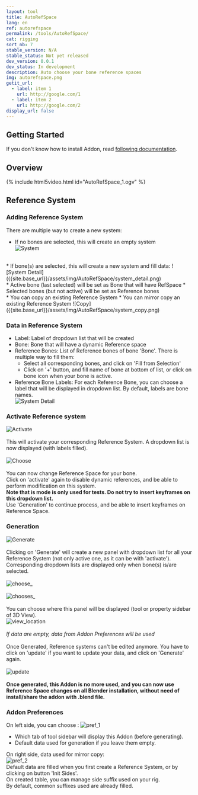 ```yaml
---
layout: tool
title: AutoRefSpace
lang: en
ref: autorefspace
permalink: /tools/AutoRefSpace/
cat: rigging
sort_nb: 7
stable_version: N/A
stable_status: Not yet released
dev_version: 0.0.1
dev_status: In development
description: Auto choose your bone reference spaces
img: autorefspace.png
getit_url:
  - label: item 1
    url: http://google.com/1
  - label: item 2
    url: http://google.com/2
display_url: false
---
```


## Getting Started
If you don't know how to install Addon, read [following documentation][1].  

## Overview
{% include html5video.html id="AutoRefSpace_1.ogv" %}

## Reference System

### Adding Reference System

There are multiple way to create a new system:  

* If no bones are selected, this will create an empty system  
![System]({{site.base_url}}/assets/img/AutoRefSpace/reference_system.png)  
<br/>
* If bone(s) are selected, this will create a new system and fill data:  
![System Detail]({{site.base_url}}/assets/img/AutoRefSpace/system_detail.png)  
<br/>
  * Active bone (last selected) will be set as Bone that will have RefSpace  
  * Selected bones (but not active) will be set as Reference bones  
<br/>
* You can copy an existing Reference System  
* You can mirror copy an existing Reference System  
![Copy]({{site.base_url}}/assets/img/AutoRefSpace/system_copy.png)  

### Data in Reference System

* Label: Label of dropdown list that will be created
* Bone: Bone that will have a dynamic Reference space
* Reference Bones: List of Reference bones of bone 'Bone'. There is multiple way to fill them:  
  * Select all corresponding bones, and click on 'Fill from Selection'  
  * Click on '+' button, and fill name of bone at bottom of list, or click on bone icon when your bone is active.  
*  Reference Bone Labels: For each Reference Bone, you can choose a label that will be displayed in dropdown list. By default, labels are bone names.  
![System Detail]({{site.base_url}}/assets/img/AutoRefSpace/system_detail_2.png)  

### Activate Reference system

![Activate]({{site.base_url}}/assets/img/AutoRefSpace/active_autoref.png)  
<br/>
This will activate your corresponding Reference System. A dropdown list is now displayed (with labels filled).  
<br/>
![Choose]({{site.base_url}}/assets/img/AutoRefSpace/choose_ref.png)  
<br/>
You can now change Reference Space for your bone.  
Click on 'activate' again to disable dynamic references, and be able to perform modification on this system.  
**Note that is mode is only used for tests. Do not try to insert keyframes on this dropdown list.**  
Use 'Generation' to continue process, and be able to insert keyframes on Reference Space.

### Generation

![Generate]({{site.base_url}}/assets/img/AutoRefSpace/generate.png)  
<br/>
Clicking on 'Generate' will create a new panel with dropdown list for all your Reference System (not only active one, as it can be with 'activate').  
Corresponding dropdown lists are displayed only when bone(s) is/are selected.  
<br/>
![choose_]({{site.base_url}}/assets/img/AutoRefSpace/generated_ref_choose.png)  
<br/>
![chooses_]({{site.base_url}}/assets/img/AutoRefSpace/generated_ref_chooses.png)  
<br/>
You can choose where this panel will be displayed (tool or property sidebar of 3D View).  
![view_location]({{site.base_url}}/assets/img/AutoRefSpace/view_location.png)  
<br/>
*If data are empty, data from Addon Preferences will be used*  
<br/>
Once Generated, Reference systems can't be edited anymore. You have to click on 'update' if you want to update your data, and click on 'Generate' again.  
<br/>
![update]({{site.base_url}}/assets/img/AutoRefSpace/update.png)  
<br/>
**Once generated, this Addon is no more used, and you can now use Reference Space changes on all Blender installation, without need of install/share the addon with .blend file.**

### Addon Preferences

On left side, you can choose :
![pref_1]({{site.base_url}}/assets/img/AutoRefSpace/preferences_1.png)  

* Which tab of tool sidebar will display this Addon (before generating).  
* Default data used for generation if you leave them empty.  

On right side, data used for mirror copy:  
![pref_2]({{site.base_url}}/assets/img/AutoRefSpace/preferences_2.png)  
Default data are filled when you first create a Reference System, or by clicking on button 'Init Sides'.  
On created table, you can manage side suffix used on your rig.  
By default, common suffixes used are already filled.  

[1]: {{site.base_url}}/AddonInstallation/
